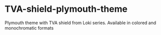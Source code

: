 # TVA-shield-plymouth-theme
Plymouth theme with TVA shield from Loki series. 
Available in colored and monochromatic formats
